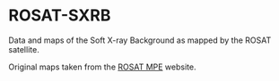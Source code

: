 # ROSAT-SXRB
Data and maps of the Soft X-ray Background as mapped by the ROSAT satellite.

Original maps taken from the [ROSAT MPE](http://www.xray.mpe.mpg.de/rosat/survey/sxrb/12/ass.html) website.
